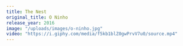```yaml
---
title: The Nest
original_title: O Ninho
release_year: 2016
image: "/uploads/images/o-ninho.jpg"
video: "https://i.giphy.com/media/f5kb1blZ0gwPrvV7u0/source.mp4"
---
```

